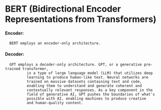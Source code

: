 # BERT (Bidirectional Encoder Representations from Transformers) 
   #### Encoder: 
      BERT employs an encoder-only architecture.
   
   #### Decoder: 
      GPT employs a decoder-only architecture. GPT, or a generative pre-trained transformer, 
              is a type of large language model (LLM) that utilizes deep 
              learning to produce human-like text. Neural networks are 
              trained on massive datasets containing text and code, 
              enabling them to understand and generate coherent and 
              contextually relevant responses. As a key component in the 
              field of generative AI, GPT pushes the boundaries of what's 
              possible with AI, enabling machines to produce creative 
              and human-quality content.
